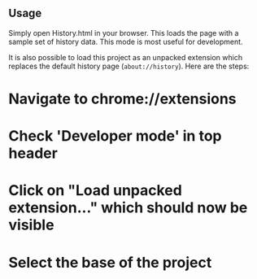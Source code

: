 Usage
-----
Simply open History.html in your browser. This loads the page with a sample set of history data. 
This mode is most useful for development.


It is also possible to load this project as an unpacked extension which replaces the default 
history page (`about://history`).  Here are the steps:

# Navigate to chrome://extensions
# Check 'Developer mode' in top header
# Click on "Load unpacked extension..." which should now be visible
# Select the base of the project



